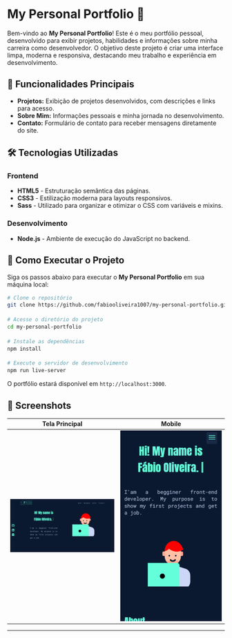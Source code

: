 # My Personal Portfolio 🌟

Bem-vindo ao **My Personal Portfolio**! Este é o meu portfólio pessoal, desenvolvido para exibir projetos, habilidades e informações sobre minha carreira como desenvolvedor. O objetivo deste projeto é criar uma interface limpa, moderna e responsiva, destacando meu trabalho e experiência em desenvolvimento.

## 🚀 Funcionalidades Principais

- **Projetos:** Exibição de projetos desenvolvidos, com descrições e links para acesso.
- **Sobre Mim:** Informações pessoais e minha jornada no desenvolvimento.
- **Contato:** Formulário de contato para receber mensagens diretamente do site.

## 🛠️ Tecnologias Utilizadas

### Frontend
- **HTML5** - Estruturação semântica das páginas.
- **CSS3** - Estilização moderna para layouts responsivos.
- **Sass** - Utilizado para organizar e otimizar o CSS com variáveis e mixins.

### Desenvolvimento
- **Node.js** - Ambiente de execução do JavaScript no backend.

## 🚧 Como Executar o Projeto

Siga os passos abaixo para executar o **My Personal Portfolio** em sua máquina local:

```bash
# Clone o repositório
git clone https://github.com/fabiooliveira1007/my-personal-portfolio.git

# Acesse o diretório do projeto
cd my-personal-portfolio

# Instale as dependências
npm install

# Execute o servidor de desenvolvimento
npm run live-server
```

O portfólio estará disponível em `http://localhost:3000`.

## 📸 Screenshots

| Tela Principal | Mobile |
|---------------|--------------------|
|<img src="https://raw.githubusercontent.com/fabiooliveira1007/images/refs/heads/main/portfolio-main.PNG" width="400"/> | <img src="https://raw.githubusercontent.com/fabiooliveira1007/images/refs/heads/main/portfolio-mobile.PNG" width="400"> |

---
